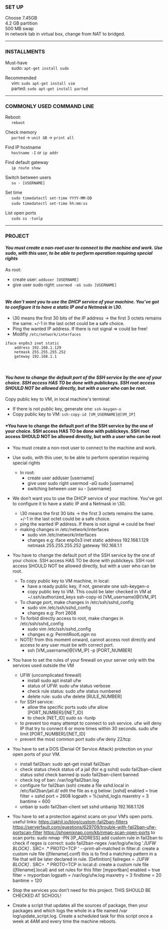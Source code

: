 ### SET UP

Choose 7.45GB <br>
4.2 GB partition <br>
500 MB swap <br>
In network tab in virtual box, change from NAT to bridged.

---

### INSTALLMENTS

Must-have <br>
     sudo: `apt-get install sudo`

Recommended <br>
     vim: `sudo apt-get install vim` <br>
     parted: `sudo apt-get install parted` <br>

---

### COMMONLY USED COMMAND LINE
Reboot: <br>
     `reboot`

Check memory <br>
     `parted` -> `unit GB` -> `print all`

Find IP hostname <br>
     `hostname -I` or `ip addr`

Find default gateway<br>
     `ip route show`
     
Switch between users<br>
     `su - [USERNAME]`
     
Set time<br>
     `sudo timedatectl set-time YYYY-MM-DD` <br>
     `sudo timedatectl set-time hh:mm:ss` <br>

List open ports<br>
     `sudo ss -tunlp`

---

### PROJECT

#### *You must create a non-root user to connect to the machine and work. Use sudo, with this user, to be able to perform operation requiring special rights*

As root: <br>
- create user: `adduser [USERNAME]` <br>
- give user sudo right: `usermod -aG sudo [USERNAME]` <br><br>

#### *We don’t want you to use the DHCP service of your machine. You’ve got to configure it to have a static IP and a Netmask in \30.*

- \30 means the first 30 bits of the IP address → the first 3 octets remains the same. +/-1 in the last octet could be a safe choice.<br>
- Ping the wanted IP address. If there is not signal => could be free!<br>
- Modifiy `/etc/network/interfaces` 
```
iface enp0s3 inet static
	address 192.168.1.129
	netmask 255.255.255.252
	gateway 192.168.1.1
```
<br>

#### *You have to change the default port of the SSH service by the one of your choice. SSH access HAS TO be done with publickeys. SSH root access SHOULD NOT be allowed directly, but with a user who can be root.*

Copy public key to VM, in local machine's terminal: 
- If there is not public key, generate one: `ssh-keygen-o`
- Copy public key to VM: `ssh-copy-id [VM_USERNAME]@[VM_IP]`


	
	
	
#### *You have to change the default port of the SSH service by the one of your choice. SSH access HAS TO be done with publickeys. SSH root access SHOULD NOT be allowed directly, but with a user who can be root




* You must create a non-root user to connect to the machine and work.
* Use sudo, with this user, to be able to perform operation requiring special rights
	- In root:
		+ create user
			adduser [username]
		+ give user sudo right
			usermod -aG sudo [username]
		+ switching between user
			su - [username]

* We don’t want you to use the DHCP service of your machine. You’ve got to configure it to have a static IP and a Netmask in \30.
	- \30 means the first 30 bits -> the first 3 octets remains the same. +/-1 in the last octet could be a safe choice.
	- ping the wanted IP address. If there is not signal => could be free!
	- making changes in /etc/network/interfaces
		+ sudo vim /etc/network/interfaces
		+ changes e.g:
			iface enp0s3 inet static
				address 192.168.1.129
				netmask 255.255.255.252
				gateway 192.168.1.1

* You have to change the default port of the SSH service by the one of your choice. SSH access HAS TO be done with publickeys. SSH root access SHOULD NOT be allowed directly, but with a user who can be root.
	- To copy public key to VM machine, in local:
		+ have a ready public key, if not, generate one
			ssh-keygen-o
		+ copy public key to VM. This could be later checked in VM at ~/.ssh/authorized_keys
			ssh-copy-id [VM_username]@[VM_IP]
	- To change port, make changes in /etc/ssh/sshd_config
		+ sudo vim /etc/ssh/sshd_config
		+ changes e.g:
			Port 2608
	- To forbid directly access to root, make changes in /etc/ssh/sshd_config
		+ sudo vim /etc/ssh/sshd_config
		+ changes e.g:
			PermitRootLogin no
	- NOTE! from this moment onward, cannot access root directly and access to any user must be with correct port.
		+ ssh [VM_username]@[VM_IP] -p [PORT_NUMBER]
		
* You have to set the rules of your firewall on your server only with the services used outside the VM
	- UFW (uncomplicated firewall)
		+ install
			sudo apt install ufw
		+ status of  UFW:
			sudo ufw status verbose
		+ check rule status:
			sudo ufw status numbered
		+ delete rule:
			sudo ufw delete [RULE_NUMBER]
	- for SSH service:
		+ allow the specific ports
			sudo ufw allow [PORT_NUMBER]/[NET_ID]
		+ to check [NET_ID]
			sudo ss -tunlp
	- to prevent too many attempt to connect to ssh service. ufw will deny IP that try to connect 6 or more times within 30 seconds.
		sudo ufw limit [PORT_NUMBER]/[NET_ID]
	- prevent the most common port
		sudo ufw deny 22/tcp

* You have to set a DOS (Denial Of Service Attack) protection on your open ports of your VM.
	- install fail2ban:
		sudo apt-get install fail2ban
	- check status
		check status of a jail (for e.g sshd)
			sudo fail2ban-client status sshd
		check banned ip
			sudo fail2ban-client banned
	- check log of ban:
		/var/log/fail2ban.log
	- configure for fail2ban (ssh)
		create a file sshd.local in /etc/fail2ban/jail.d/
		edit the file as e.g below:
			[sshd]
			enabled = true
			filter = sshd
			port = 2608
			logpath = %(sshd_log)s
			maxretry = 3
			bantime = 600
	- unban ip
		sudo fail2ban-client set sshd unbanip 192.168.1.126

* You have to set a protection against scans on your VM’s open ports.
	useful links:
		https://akhil.io/blog/custom-fail2ban-filters
		https://serverfault.com/questions/629709/trouble-with-fail2ban-ufw-portscan-filter
		https://phoenixnap.com/kb/nmap-scan-open-ports
	to scan ports:
		sudo nmap -PN [IP_ADDRESS]
	add custom rule in fail2ban
		to check if regex is correct:
			 sudo fail2ban-regex  /var/log/ufw.log '.*\[UFW BLOCK\] .* SRC=<HOST> .* PROTO=TCP ' --print-all-matched
		in filter.d:
			create a custom rule file ([filename].conf) this is to find a matching pattern in a file that will be later declared in rule.
				[Definition]
				failregex = .*\[UFW BLOCK\] .* SRC=<HOST> .* PROTO=TCP
		in local.d:
			create a custom rule file ([filename].local) and set rules for this filter
				[myportban]
				enabled = true
				filter = myportban
				logpath = /var/log/ufw.log
				maxretry = 3
				findtime = 20
				bantime = 120

* Stop the services you don’t need for this project.
	THIS SHOULD BE CHECKED AT SCHOOL!

* Create a script that updates all the sources of package, then your packages and which logs the whole in a file named /var log/update_script.log. Create a scheduled task for this script once a week at 4AM and every time the machine reboots. 
